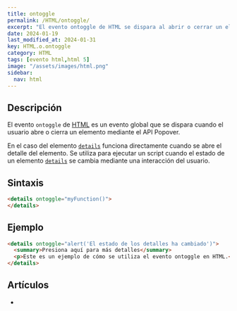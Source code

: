 ```yaml
---
title: ontoggle
permalink: /HTML/ontoggle/
excerpt: "El evento ontoggle de HTML se dispara al abrir o cerrar un elemento. Se utiliza en el elemento details para ejecutar un script cuando cambia su estado."
date: 2024-01-19
last_modified_at: 2024-01-31
key: HTML.o.ontoggle
category: HTML
tags: [evento html,html 5]
image: "/assets/images/html.png"
sidebar:
  nav: html
---
```


## Descripción


El evento `ontoggle` de [HTML](https://www.manualweb.net/html/) es un evento global que se dispara cuando el usuario abre o cierra un elemento mediante el API Popover.


En el caso del elemento [`details`](https://www.w3api.com/HTML5/details/) funciona directamente cuando se abre el detalle del elemento. Se utiliza para ejecutar un script cuando el estado de un elemento [`details`](https://www.w3api.com/HTML5/details/) se cambia mediante una interacción del usuario.


## Sintaxis


```html
<details ontoggle="myFunction()">
</details>
```


## Ejemplo


```html
<details ontoggle="alert('El estado de los detalles ha cambiado')">
  <summary>Presiona aquí para más detalles</summary>
  <p>Este es un ejemplo de cómo se utiliza el evento ontoggle en HTML.</p>
</details>

```


## Artículos

- 
